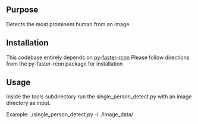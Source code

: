## Purpose
Detects the most prominent human from an image

## Installation
This codebase entirely depends on
[py-faster-rcnn](https://github.com/rbgirshick/py-faster-rcnn)
Please follow directions from the py-faster-rcnn package for installation

## Usage
Inside the tools subdirectory run the single_person_detect.py with an image
directory as input.

Example: ./single_person_detect.py -i ./image_data/




























































































































































































































